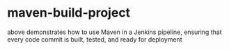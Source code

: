 # maven-build-project



above demonstrates how to use Maven in a Jenkins pipeline, ensuring that every code commit is built, tested, and ready for deployment
